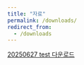```yaml
---
title: "자료"
permalink: /downloads/
redirect_from:
  - /downloads
---
```


<a href="/files/20250627-TEST 문제-SEMI 사업부-f-print.docx" download>20250627 test 다운로드</a>

